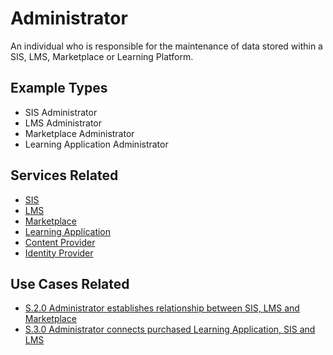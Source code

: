 # Administrator

An individual who is responsible for the maintenance of data stored within a SIS, LMS, Marketplace or Learning Platform.

## Example Types

  - SIS Administrator
  - LMS Administrator
  - Marketplace Administrator
  - Learning Application Administrator

## Services Related

  - [SIS](../services/sis.md)
  - [LMS](../services/lms.md)
  - [Marketplace](../services/marketplace.md)
  - [Learning Application](../services/learning-application.md)
  - [Content Provider](../services/content-provider.md)
  - [Identity Provider](../services/identity-provider.md)

## Use Cases Related

  - [S.2.0 Administrator establishes relationship between SIS, LMS and Marketplace](../use-cases/s.2.0-sims-lms-marketplace-setup.md)
  - [S.3.0 Administrator connects purchased Learning Application, SIS and LMS](../use-cases/s.3.0-sims-lms-learning-application-setup.md)
